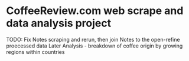 # CoffeeReview.com web scrape and data analysis project

TODO: 
Fix Notes scraping and rerun, then join Notes to the open-refine proecessed data
Later Analysis - breakdown of coffee origin by growing regions within countries
